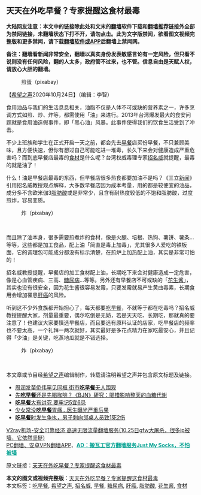  <h2>天天在外吃早餐？专家提醒这食材最毒</h2> <p class="notice"><b>大陆网友注意：本文中的链接除此处和文末的<a href="https://github.com/bannedbook/fanqiang" >翻墙</a>软件下载和<a href="https://github.com/killgcd/justmysocks/blob/master/README.md">翻墙推荐</a>链接外全部为禁网链接，未翻墙状态下打不开，请勿点击。此为文字版禁闻，欲看图文视频完整版和更多禁闻，请下载<a href="https://github.com/bannedbook/fanqiang">翻墙软件或APP</a>后翻墙上禁闻网。</p><p>备注：翻墙看新闻非常安全，翻墙以真实身份发表敏感言论有一定风险，但只看不说则没有任何风险，翻的人太多，政府管不过来，也不管。信息自由是天赋人权，请放心大胆的翻墙。</b></p>  <div class="entry"> <figure><figcaption>煎蛋（pixabay）</figcaption></figure> <p>【<span class='wp_keywordlink_affiliate'><a href="https://www.soundofhope.org" title="希望之声" target="_blank">希望之声</a></span>2020年10月24日】（编辑：李智）</p> <p data-reactid="12">食用油品与我们的生活息息相关，油脂不仅是人体不可或缺的营养素之一，许多烹调方式如煎、炒、炸等，都需使用「油」来进行。2013年台湾爆发最大的食安问题就是食用油造假事件，即「黑心油」风暴。此事件使得我们的饮食生活受到了冲击。</p> <p data-reactid="12">不少上班族和学生在正式开启一天之前，都会先去<a href="https://www.bannedbook.org/bnews/tag/%E6%97%A9%E9%A4%90/" class="st_tag internal_tag" rel="tag" title="标签 早餐 下的日志">早餐</a>店买份早餐，不只兼顾美味，且方便快速，但你有想过自己可能吃进一堆毒，长久下来会对健康造成严重危害吗？而到底早餐店最毒的<a href="https://www.bannedbook.org/bnews/tag/%E9%A3%9F%E6%9D%90/" class="st_tag internal_tag" rel="tag" title="标签 食材 下的日志">食材</a>是什么呢？台湾权威毒理专家<a href="https://www.bannedbook.org/bnews/tag/%E6%8B%9B%E5%90%8D%E5%A8%81/" class="st_tag internal_tag" rel="tag" title="标签 招名威 下的日志">招名威</a>就提醒，最毒的就是油了！</p>  <p data-reactid="30">什么！油是早餐店最毒的东西，但早餐店很多热食都要加油不是吗？《三立<span class='wp_keywordlink_affiliate'><a href="https://www.bannedbook.org/" title="新闻">新闻</a></span>》引用招名威教授观点解释，大多数早餐店因为成本考量，用的都是较便宜的油品，成分多不含欧米伽3<a href="https://www.bannedbook.org/bnews/tag/%E8%84%82%E8%82%AA%E9%85%B8/" class="st_tag internal_tag" rel="tag" title="标签 脂肪酸 下的日志">脂肪酸</a>或是非常少，且含有耐热度较低的不饱和脂肪酸，过度煎炸，容易变质。</p> <figure><figcaption> 炸（pixabay）</figcaption></figure> <p><figure data-reactid="31" data-type="image"> </figure> </p> <p data-reactid="48">而且除了油本身，很多需要煎煮炸的食材，像是火腿、培根、热狗、薯饼、薯条…等等，这些都是加工食品，配上油「简直是毒上加毒」，尤其很多人爱吃的铁板面，它的调理包可能成分都没有标示清楚，在煎炉上加热配上油，其实是非常可怕的！</p>  <p data-reactid="49">招名威教授提醒，早餐店的加工食材配上油，长期吃下来会对健康造成一定危害，像是心血管疾病、三高、<a href="https://www.bannedbook.org/bnews/tag/%e7%b3%96%e5%b0%bf%e7%97%85/" class="st_tag internal_tag" rel="tag" title="标签 糖尿病 下的日志">糖尿病</a>…等等。另外还有早餐店不可或缺的「<a href="https://www.bannedbook.org/bnews/tag/%E8%8A%B1%E7%94%9F%E9%85%B1/" class="st_tag internal_tag" rel="tag" title="标签 花生酱 下的日志">花生酱</a>」，其实也没有很安全，因为花生酱很容易发霉，只要发霉就易产生黄曲毒素，长期食用会增加罹患<a href="https://www.bannedbook.org/bnews/tag/%E8%82%9D%E7%99%8C/" class="st_tag internal_tag" rel="tag" title="标签 肝癌 下的日志">肝癌</a>的风险。</p> <p data-reactid="50">听到这不少外食族都开始担心了，每天都要<a href="https://www.bannedbook.org/bnews/tag/%E5%90%83%E6%97%A9%E9%A4%90/" class="st_tag internal_tag" rel="tag" title="标签 吃早餐 下的日志">吃早餐</a>，不就等于都在吃毒吗？招名威教授提醒大家，剂量最重要，偶尔吃倒是无妨，若是天天吃、长期吃，那就真的要注意了！也建议大家要慎选早餐店，而且要选有原料认证的店家，吃早餐店的频率也不要太高，一个礼拜一两次就好，其实最好是多花点精力在家吃最安心，并且记得「少油」是关键，吃蒸地瓜就是不错选择。</p> <figure><figcaption> 炸（pixabay）</figcaption></figure> <p data-reactid="50"> </p>  <p>本文章或节目经<a href="https://www.bannedbook.org/bnews/tag/%e5%b8%8c%e6%9c%9b%e4%b9%8b%e5%a3%b0/" class="st_tag internal_tag" rel="tag" title="标签 希望之声 下的日志">希望之声</a>编辑制作，转载请注明希望之声并包含原文标题及链接。</p> <ul class='op-related-articles' title='相关阅读'> <li><a href='https://www.bannedbook.org/bnews/yule/20201024/1419206.html' target='_blank'>周润发苗侨伟罕见同框 街市<b>吃早餐</b>无人围观</a></li> <li><a href='https://www.bannedbook.org/bnews/health/20201023/1418758.html' target='_blank'>先<b>吃早餐</b>还是先喝咖啡？《BJN》研究：喝错影响整天的血糖代谢</a></li> <li><a href='https://www.bannedbook.org/bnews/health/20201017/1415545.html' target='_blank'><b>吃早餐</b>大有讲究 要牢记5宜6忌</a></li> <li><a href='https://www.bannedbook.org/bnews/lifebaike/20201005/1408520.html' target='_blank'>少女常没<b>吃早餐</b>胃痛…医生曝光严重后果</a></li> <li><a href='https://www.bannedbook.org/bnews/baitai/20200928/1404580.html' target='_blank'><b>吃早餐</b>时发生争执，男子刺向邻桌人员致1死2伤</a></li> </ul> <p class="texttj"> <a href="https://www.bannedbook.org/forum23/topic22702.html" target="_blank">V2ray机场-安全可靠经济 高速无限流量翻墙服务(10.25日gfw大屠杀，很多ip被墙，它依然坚挺)</a><br/> <a href="https://github.com/bannedbook/fanqiang/wiki/%E7%A6%81%E9%97%BB%E7%BD%91%E5%AE%89%E5%8D%93%E7%BF%BB%E5%A2%99%E6%96%B0%E9%97%BBAPP" target="_blank">PC翻墙、安卓VPN翻墙APP</a>、<span onclick="window.open('https://github.com/killgcd/justmysocks/blob/master/README.md')" style="font-weight:bold;color:#00A191;cursor:pointer;text-decoration:underline;outline:none">AD：搬瓦工官方翻墙服务Just My Socks，不怕被墙</span></p><p>原文链接：<a class="src_link"  href="https://www.soundofhope.org/post/279721" target="_blank">天天在外吃早餐？专家提醒这食材最毒</a></p><a name='sharetosocial'></a>       <div><b>本文的图文或视频完整版</b>：<a href='https://www.bannedbook.org/bnews/comments/20201025/1420099.html'>天天在外吃早餐？专家提醒这食材最毒</a></div>  </div><!--END ENTRY--> <div class="postfooter"> <div>本文标签：<a href="https://www.bannedbook.org/bnews/tag/%E5%90%83%E6%97%A9%E9%A4%90/" rel="tag">吃早餐</a>, <a href="https://www.bannedbook.org/bnews/tag/%e5%b8%8c%e6%9c%9b%e4%b9%8b%e5%a3%b0/" rel="tag">希望之声</a>, <a href="https://www.bannedbook.org/bnews/tag/%E6%8B%9B%E5%90%8D%E5%A8%81/" rel="tag">招名威</a>, <a href="https://www.bannedbook.org/bnews/tag/%E6%97%A9%E9%A4%90/" rel="tag">早餐</a>, <a href="https://www.bannedbook.org/bnews/tag/%e7%b3%96%e5%b0%bf%e7%97%85/" rel="tag">糖尿病</a>, <a href="https://www.bannedbook.org/bnews/tag/%E8%82%9D%E7%99%8C/" rel="tag">肝癌</a>, <a href="https://www.bannedbook.org/bnews/tag/%E8%84%82%E8%82%AA%E9%85%B8/" rel="tag">脂肪酸</a>, <a href="https://www.bannedbook.org/bnews/tag/%E8%8A%B1%E7%94%9F%E9%85%B1/" rel="tag">花生酱</a>, <a href="https://www.bannedbook.org/bnews/tag/%E9%A3%9F%E6%9D%90/" rel="tag">食材</a></div>  </div><!--END POSTFOOTER--> 